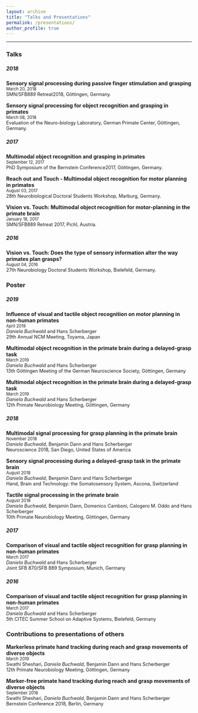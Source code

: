 ```yaml
---
layout: archive
title: "Talks and Presentations"
permalink: /presentations/
author_profile: true
---
```

---
### Talks

##### 2018  
**Sensory signal processing during passive finger stimulation and grasping**  
<span style="font-size:0.8em;">March 20, 2018</span>  
<span style="font-size:0.9em;">SMN/SFB889 Retreat2018, Göttingen, Germany.</span>

**Sensory signal processing for object recognition and grasping in primates**  
<span style="font-size:0.8em;">March 08, 2018</span>  
<span style="font-size:0.9em;">Evaluation of the Neuro-biology Laboratory, German Primate Center, Göttingen, Germany.</span>

##### 2017  
**Multimodal object recognition and grasping in primates**  
<span style="font-size:0.8em;">September 12, 2017</span>  
<span style="font-size:0.9em;">PhD Symposium of the Bernstein Conference2017, Göttingen, Germany.</span>  

**Reach out and Touch - Multimodal object recognition for motor planning in primates**  
<span style="font-size:0.8em;">August 03, 2017</span>  
<span style="font-size:0.9em;">28th Neurobiological Doctoral Students Workshop, Marburg, Germany.</span>  

**Vision vs.  Touch:  Multimodal object recognition for motor-planning in the primate brain**  
<span style="font-size:0.8em;">January 18, 2017</span>  
<span style="font-size:0.9em;">SMN/SFB889 Retreat 2017, Pichl, Austria.</span>  

##### 2016  
**Vision vs. Touch: Does the type of sensory information alter the way primates plan grasps?**  
<span style="font-size:0.8em;">August 04, 2016</span>  
<span style="font-size:0.9em;">27th Neurobiology Doctoral Students Workshop, Bielefeld, Germany.</span>  

### Poster

##### 2019  
**Influence of visual and tactile object recognition on motor planning in non-human primates**  
<span style="font-size:0.8em;">April 2019</span>  
<span style="font-size:0.9em;">*Daniela Buchwald* and Hans Scherberger</span>  
<span style="font-size:0.9em;">29th Annual NCM Meeting, Toyama, Japan</span>  

**Multimodal object recognition in the primate brain during a delayed-grasp task**  
<span style="font-size:0.8em;">March 2019</span>  
<span style="font-size:0.9em;">*Daniela Buchwald* and Hans Scherberger</span>  
<span style="font-size:0.9em;">13th Göttingen Meeting of the German Neuroscience Society, Göttingen, Germany</span>  

**Multimodal object recognition in the primate brain during a delayed-grasp task**  
<span style="font-size:0.8em;">March 2019</span>  
<span style="font-size:0.9em;">*Daniela Buchwald* and Hans Scherberger</span>  
<span style="font-size:0.9em;">12th Primate Neurobiology Meeting, Göttingen, Germany</span>  

##### 2018  
**Multimodal signal processing for grasp planning in the primate brain**  
<span style="font-size:0.8em;">November 2018</span>  
<span style="font-size:0.9em;">*Daniela Buchwald*, Benjamin Dann and Hans Scherberger</span>  
<span style="font-size:0.9em;">Neuroscience 2018, San Diego, United States of America</span>  

**Sensory signal processing during a delayed-grasp task in the primate brain**  
<span style="font-size:0.8em;">August 2018</span>  
<span style="font-size:0.9em;">*Daniela Buchwald*, Benjamin Dann and Hans Scherberger</span>  
<span style="font-size:0.9em;">Hand, Brain and Technology: the Somatosensory System, Ascona, Switzerland</span>    

**Tactile signal processing in the primate brain**  
<span style="font-size:0.8em;">August 2018</span>  
<span style="font-size:0.9em;">*Daniela Buchwald*, Benjamin Dann, Domenico Camboni, Calogero M. Oddo  and Hans Scherberger</span>  
<span style="font-size:0.9em;">10th Primate Neurobiology Meeting, Göttingen, Germany</span>     

##### 2017  
**Comparison of visual and tactile object recognition for grasp planning in non-human primates**  
<span style="font-size:0.8em;">March 2017</span>  
<span style="font-size:0.9em;">*Daniela Buchwald* and Hans Scherberger</span>  
<span style="font-size:0.9em;">Joint SFB 870/SFB 889 Symposium, Munich, Germany</span>  

##### 2016  
**Comparison of visual and tactile object recognition for grasp planning in non-human primates**  
<span style="font-size:0.8em;">March 2017</span>  
<span style="font-size:0.9em;">*Daniela Buchwald* and Hans Scherberger</span>  
<span style="font-size:0.9em;">5th CITEC Summer School on Adaptive Systems, Bielefeld, Germany</span>  

### Contributions to presentations of others  

**Markerless primate hand tracking during reach and grasp movements of diverse objects**  
<span style="font-size:0.8em;">March 2019</span>  
<span style="font-size:0.9em;">Swathi Sheshari, *Daniela Buchwald*, Benjamin Dann and Hans Scherberger</span>  
<span style="font-size:0.9em;">12th Primate Neurobiology Meeting, Göttingen, Germany</span> 

**Marker-free primate hand tracking during reach and grasp movements of diverse objects**  
<span style="font-size:0.8em;">September 2018</span>  
<span style="font-size:0.9em;">Swathi Sheshari, *Daniela Buchwald*, Benjamin Dann and Hans Scherberger</span>  
<span style="font-size:0.9em;">Bernstein Conference 2018, Berlin, Germany</span> 
